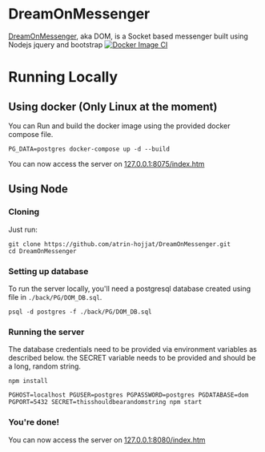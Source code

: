 # DreamOnMessenger
[DreamOnMessenger](https://old.dom.atrin-hojjat.com/index.htm), aka DOM, is a Socket based messenger built using Nodejs jquery and bootstrap
[![Docker Image CI](https://github.com/atrin-hojjat/DreamOnMessenger/actions/workflows/docker-image.yml/badge.svg)](https://github.com/atrin-hojjat/DreamOnMessenger/actions/workflows/docker-image.yml)

# Running Locally
## Using docker (Only Linux at the moment)
You can Run and build the docker image using the provided docker compose file.
```
PG_DATA=postgres docker-compose up -d --build
```
You can now access the server on [127.0.0.1:8075/index.htm](127.0.0.1:8075/index.htm)

## Using Node
### Cloning
Just run:
```
git clone https://github.com/atrin-hojjat/DreamOnMessenger.git
cd DreamOnMessenger
```
### Setting up database
To run the server locally, you'll need a postgresql database created using file in `./back/PG/DOM_DB.sql`.
```
psql -d postgres -f ./back/PG/DOM_DB.sql
```

### Running the server
The database credentials need to be provided via environment variables as described below.
the SECRET variable needs to be provided and should be a long, random string.
```
npm install

PGHOST=localhost PGUSER=postgres PGPASSWORD=postgres PGDATABASE=dom PGPORT=5432 SECRET=thisshouldbearandomstring npm start
```

### You're done!
You can now access the server on [127.0.0.1:8080/index.htm](127.0.0.1:8080/index.htm)
